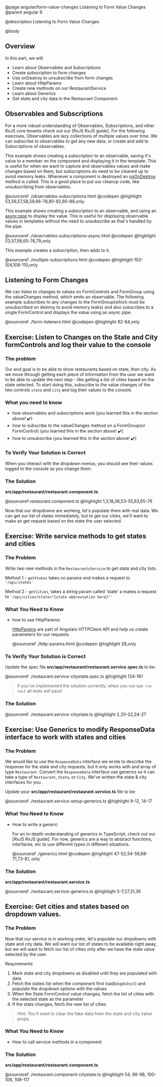 @page angular/form-value-changes Listening to Form Value Changes
@parent angular 9

@description Listening to Form Value Changes

@body

## Overview

In this part, we will:

- Learn about Observables and Subscriptions
- Create subscription to form changes
- Use onDestroy to unsubscribe from form changes
- Learn about HttpParams
- Create new methods on our RestaurantService
- Learn about Generics
- Get state and city data in the Restaurant Component

## Observables and Subscriptions

For a more robust understanding of Observables, Subscriptions, and other RxJS core tenants check out our [RxJS RxJS guide]. For the following exercises, Observables are lazy collections of multiple values over time. We can subscribe to observables to get any new data, or create and add to Subscriptions of observables.

This example shows creating a subscription to an observable, saving it's value to a member on the component and displaying it in the template. This is useful for when we want to capture and observables values and make changes based on them, but subscriptions do need to be cleaned up to avoid memory leaks. Whenever a component is destroyed an <a href="https://angular.io/api/core/OnDestroy" target="_blank">ngOnDestroy</a> method is called. This is a good place to put our cleanup code, like unsubscribing from observables.

@sourceref ./observables-subscriptions.html
@codepen
@highlight 53,56,57,58,59,66-78,80-82,85-88,only

This example shows creating a subscription to an observable, and using an <a href="https://angular.io/api/common/AsyncPipe" target="_blank">async pipe</a> to display the value. This is useful for displaying observable values in templates without the need to unsubscribe as that's handled by the pipe. 

@sourceref ./observables-subscriptions-async.html
@codepen
@highlight 53,57,58,65-76,79,only

This example creates a subscription, then adds to it.

@sourceref ./multiple-subscriptions.html
@codepen
@highlight 102-104,108-110,only

## Listening to Form Changes

We can listen to changes to values on FormControls and FormGroup using the valueChanges method, which emits an observable. The following example subscribes to any changes to the FormGroup(which must be unsubscribed on destroy to avoid memory leaks) and also subscribes to a single FormControl and displays the value using an async pipe.

@sourceref ./form-listeners.html
@codepen
@highlight 82-84,only

## Exercise: Listen to Changes on the State and City formControls and log their value to the console

### The problem

Our end goal is to be able to show restaurants based on state, then city. As we move through getting each piece of information from the user we want to be able to update the next step - like getting a list of cities based on the state selected. To start doing this, subscribe to the value changes of the two controls `state` and `city` and log their values to the console.

### What you need to know

- how observables and subscriptions work (you learned this in the section above! ✔️)
- how to subscribe to the valueChanges method on a FormGroup(or FormControl) (you learned this in the section above! ✔️)
- how to unsubscribe (you learned this in the section above! ✔️)

### To Verify Your Solution is Correct

When you interact with the dropdown menus, you should see their values logged to the console as you change them.

### The Solution

__src/app/restaurant/restaurant.component.ts__

@sourceref restaurant.component.ts
@highlight 1,3,18,36,53-55,63,65-76

Now that our dropdowns are working, let's populate them with real data. We can get our list of states immediately, but to get our cities, we'll want to make an get request based on the state the user selected.

## Exercise: Write service methods to get states and cities

### The Problem

Write two new methods in the `RestaurantsService` to get state and city lists.

Method 1 - `getStates` takes no params and makes a request to `'/api/states'`

Method 2 - `getCities`, takes a string param called 'state' a makes a request to `'/api/cities?state="{state abbreviation here}"'`

### What You Need to Know

- how to use HttpParams:

  <a href="https://angular.io/api/common/http/HttpParams" target="_blank">HttpParams</a> are part of Angulars HTTPClient API and help us create parameters for our requests.

  @sourceref ./http-params.html
  @codepen
  @highlight 28,only

### To Verify Your Solution is Correct

Update the spec file  __src/app/restaurant/restaurant.service.spec.ts__ to be:

@sourceref ./restaurant.service-citystate.spec.ts
@highlight 124-161

> If you've implemented the solution correctly, when you run `npm run test` all tests will pass!

### The Solution

@sourceref ./restaurant.service-citystate.ts
@highlight 2,20-22,24-27

## Exercise: Use Generics to modify ResponseData interface to work with states and cities

### The Problem

We would like to use the `ResponseData` interface we wrote to describe the response for the state and city requests, but it only works with and array of type `Restaurant`. Convert the `ResponseData` interface use generics so it can take a type of `Restaurant`, `State`, or `City`. We've written the state & city interfaces for you.

Update your __src/app/restaurant/restaurant.service.ts__ file to be:

@sourceref ./restaurant.service-setup-generics.ts
@highlight 9-12, 14-17

### What You Need to Know

- How to write a generic

  For an in-depth understanding of generics in TypeScript, check out our [RxJS RxJS guide]. For now, generics are a way to abstract functions, interfaces, etc to use different types in different situations.

  @sourceref ./generics.html
  @codepen
  @highlight 47-52,54-58,68-71,73-81, only

### The Solution

__src/app/restaurant/restaurant.service.ts__

@sourceref ./restaurant.service-generics.ts
@highlight 5-7,27,31,36

## Exercise: Get cities and states based on dropdown values.

### The Problem

Now that our service is in working order, let's populate our dropdowns with state and city data. We will want our list of states to be available right away, but we will want to fetch our list of cities only after we have the state value selected by the user.

Requirements

1. Mark state and city dropdowns as disabled until they are populated with data
2. Fetch the states list when the component first loads(`ngOnInit`) and populate the dropdown options with the values
3. When the State FormControl value changes, fetch the list of cities with the selected state as the parameter
4. If the state changes, fetch the new list of cities

> Hint: You'll want to clear the fake data from the state and city value props.

### What You Need to Know
 
- How to call service methods in a component

### The Solution

__src/app/restaurant/restaurant.component.ts__

@sourceref ./restaurant.component-citystate.ts
@highlight 54, 66-98, 100-106, 108-117